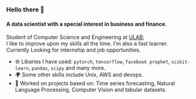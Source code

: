 ### Hello there 👋

#### A data scientist with a special interest in business and finance.

Student of Computer Science and Engineering at [ULAB](https://ulab.edu.bd/);<br>
I like to improve upon my skills all the time. I'm also a fast learner. <br>
Currently Looking for internship and job opportunities. <br>

- ⚙️ Libaries I have used: `pytorch`, `tensorflow`, `facebook prophet`, `scikit-learn`, `pandas`, `scipy` and many more.
- 🌍 Some other skills include Unix, AWS and devops.
- 💅 Worked on projects based on: Time series forecasting, Natural Language Processing, Computer Vision and tabular datasets.
